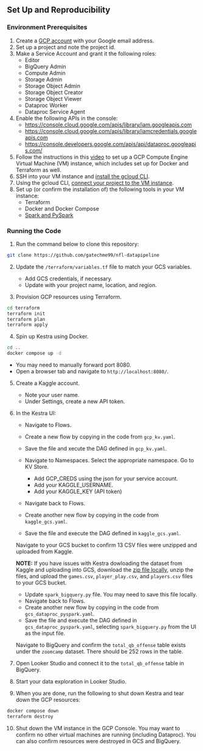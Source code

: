 ## Set Up and Reproducibility

### Environment Prerequisites

1. Create a [GCP account](https://github.com/DataTalksClub/data-engineering-zoomcamp/blob/main/01-docker-terraform/1_terraform_gcp/2_gcp_overview.md) with your Google email address.
2. Set up a project and note the project id.
3. Make a Service Account and grant it the following roles:
    - Editor
    - BigQuery Admin
    - Compute Admin
    - Storage Admin
    - Storage Object Admin
    - Storage Object Creator
    - Storage Object Viewer
    - Dataproc Worker
    - Dataproc Service Agent
4. Enable the following APIs in the console:
    - https://console.cloud.google.com/apis/library/iam.googleapis.com
    - https://console.cloud.google.com/apis/library/iamcredentials.googleapis.com
    - https://console.developers.google.com/apis/api/dataproc.googleapis.com/
5. Follow the instructions in this [video](https://www.youtube.com/watch?v=ae-CV2KfoN0&list=PL3MmuxUbc_hJed7dXYoJw8DoCuVHhGEQb) to set up a GCP Compute Engine Virtual Machine (VM) instance, which includes set up for Docker and Terraform as well.
6. SSH into your VM instance and [install the gcloud CLI](https://cloud.google.com/sdk/docs/install).
7. Using the gcloud CLI, [connect your project to the VM instance](https://cloud.google.com/compute/docs/connect/standard-ssh#gcloud).
8. Set up (or confirm the installation of) the following tools in your VM instance:
    - Terraform
    - Docker and Docker Compose
    - [Spark and PySpark](https://github.com/DataTalksClub/data-engineering-zoomcamp/blob/main/05-batch/setup/linux.md)


### Running the Code

1. Run the command below to clone this repository:
```bash
git clone https://github.com/gatechme99/nfl-datapipeline
```

2. Update the `/terraform/variables.tf` file to match your GCS variables.
    - Add GCS credentials, if necessary.
    - Update with your project name, location, and region.

3. Provision GCP resources using Terraform.
```bash
cd terraform
terraform init
terraform plan
terraform apply
```

4. Spin up Kestra using Docker.
```bash
cd ..
docker compose up -d
```

- You may need to manually forward port 8080.
- Open a browser tab and navigate to `http://localhost:8080/`.

5. Create a Kaggle account.
    - Note your user name.
    - Under Settings, create a new API token.

6. In the Kestra UI:

    - Navigate to Flows.
    - Create a new flow by copying in the code from `gcp_kv.yaml`.
    - Save the file and xecute the DAG defined in `gcp_kv.yaml`.
    - Navigate to Namespaces. Select the appropriate namespace. Go to KV Store.
        - Add GCP_CREDS using the json for your service account.
        - Add your KAGGLE_USERNAME.
        - Add your KAGGLE_KEY (API token)
    

    - Navigate back to Flows.
    - Create another new flow by copying in the code from `kaggle_gcs.yaml`.
    - Save the file and execute the DAG defined in `kaggle_gcs.yaml`.

    Navigate to your GCS bucket to confirm 13 CSV files were unzipped and uploaded from Kaggle.

    **NOTE:** If you have issues with Kestra dowloading the dataset from Kaggle and uploading into GCS, download the [zip file locally](https://www.kaggle.com/competitions/nfl-big-data-bowl-2025/data), unzip the files, and upload the `games.csv`, `player_play.csv`, and `players.csv` files to your GCS bucket.


    - Update `spark_bigquery.py` file. You may need to save this file locally.
    - Navigate back to Flows.
    - Create another new flow by copying in the code from `gcs_dataproc_pyspark.yaml`.
    - Save the file and execute the DAG defined in `gcs_dataproc_pyspark.yaml`, selecting `spark_bigquery.py` from the UI as the input file.

    Navigate to BigQuery and confirm the `total_qb_offense` table exists under the `zoomcamp` dataset. There should be 252 rows in the table.

7. Open Looker Studio and connect it to the `total_qb_offense` table in BigQuery.

8. Start your data exploration in Looker Studio.

9. When you are done, run the following to shut down Kestra and tear down the GCP resources:

```bash
docker compose down
terraform destroy
```

10. Shut down the VM instance in the GCP Console. You may want to confirm no other virtual machines are running (including Dataproc). You can also confirm resources were destroyed in GCS and BigQuery.
